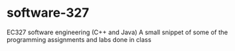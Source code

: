 # software-327
EC327 software engineering (C++ and Java)
A small snippet of some of the programming assignments and labs done in class
